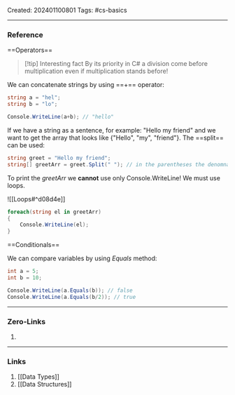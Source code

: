 Created: 202401100801
Tags: #cs-basics 

---
### Reference

==Operators==

> [!tip] Interesting fact
> By its priority in C# a division come before multiplication even if multiplication stands before!

We can concatenate strings by using ==+== operator:

```cs
string a = "hel";
string b = "lo";

Console.WriteLine(a+b); // "hello"
```

If we have a string as a sentence, for example: "Hello my friend" and we want to get the array that looks like {"Hello", "my", "friend"}. The ==split== can be used:

```cs
string greet = "Hello my friend";
string[] greetArr = greet.Split(" "); // in the parentheses the denomnator is written
```

To print the *greetArr* we **cannot** use only Console.WriteLine! We must use loops. 

![[Loops#^d08d4e]]

```cs
foreach(string el in greetArr)
{
	Console.WriteLine(el);
}
```

==Conditionals==

We can compare variables by using *Equals* method:

```cs
int a = 5;
int b = 10;

Console.WriteLine(a.Equals(b)); // false
Console.WriteLine(a.Equals(b/2)); // true
```

---
### Zero-Links

1. 

-------
### Links

1. [[Data Types]]
2. [[Data Structures]]